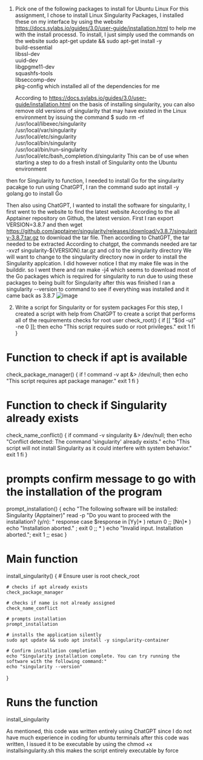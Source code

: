 1. Pick one of the following packages to install for Ubuntu Linux
   For this assignment, I chose to install Linux Singularity Packages, I installed these on my interface by using the website
   https://docs.sylabs.io/guides/3.0/user-guide/installation.html to help me with the install processd. To install, I just simply used the commands on the website sudo apt-get update && sudo apt-get install -y \
    build-essential \
    libssl-dev \
    uuid-dev \
    libgpgme11-dev \
    squashfs-tools \
    libseccomp-dev \
    pkg-config which installed all of the dependencies for me

   According to https://docs.sylabs.io/guides/3.0/user-guide/installation.html on the basis of installing singularity, you can also remove old versions of singularity that may have existed in the Linux environment by issuing the command
$ sudo rm -rf \
    /usr/local/libexec/singularity \
    /usr/local/var/singularity \
    /usr/local/etc/singularity \
    /usr/local/bin/singularity \
    /usr/local/bin/run-singularity \
    /usr/local/etc/bash_completion.d/singularity
    This can be of use when starting a step to do a fresh install of Singularity onto the Ubuntu environment

then for Singularity to function, I needed to install Go for the singularity pacakge to run
using ChatGPT, I ran the command sudo apt install -y golang.go to install Go

Then also using ChatGPT, I wanted to install the software for singularity, I first went to the website to find the latest website
According to the all Apptainer repository on Github, the latest version. First I ran export VERSION=3.8.7 and then  wget https://github.com/apptainer/singularity/releases/download/v3.8.7/singularity-3.8.7.tar.gz to download the tar file. Then according to ChatGPT, the tar needed to be extracted 
According to chatgpt, the commands needed are tar -xvzf singularity-${VERSION}.tar.gz and cd to the singularity directory We will want to change to the singularity directory now in order to install the Singularity applcation. I did however notice I that my make file was in the builddir. so I went there and ran make -j4 which seems to download most of the Go packages which is required for singularity to run due to using these packages to being built for Singularity after this was finished I ran a singularity --version to command to see if everything was installed and it came back as 3.8.7 
![image](https://github.com/user-attachments/assets/78de9ac8-a95a-4a03-9482-dc72e30183bb)


   2. Write a script for Singularity or for system packages
  For this step, I created a script with help from ChatGPT to create a script that performs all of the requirements 
checks for root user
check_root() {
    if [[ "$(id -u)" -ne 0 ]]; then
        echo "This script requires sudo or root privileges."
        exit 1
    fi
}

# Function to check if apt is available
check_package_manager() {
    if ! command -v apt &> /dev/null; then
        echo "This script requires apt package manager."
        exit 1
    fi
}

# Function to check if Singularity already exists
check_name_conflict() {
    if command -v singularity &> /dev/null; then
        echo "Conflict detected: The command 'singularity' already exists."
        echo "This script will not install Singularity as it could interfere with system behavior."
        exit 1
    fi
}

# prompts confirm message to go with the installation of the program
prompt_installation() {
    echo "The following software will be installed: Singularity (Apptainer)"
    read -p "Do you want to proceed with the installation? (y/n): " response
    case $response in
        [Yy]* ) return 0 ;;
        [Nn]* ) echo "Installation aborted." ; exit 0 ;;
        * ) echo "Invalid input. Installation aborted."; exit 1 ;;
    esac
}

# Main function
install_singularity() {
    # Ensure user is root
    check_root

    # checks if apt already exists
    check_package_manager

    # checks if name is not already assigned
    check_name_conflict

    # prompts installation
    prompt_installation

    # installs the application silently 
    sudo apt update && sudo apt install -y singularity-container

    # Confirm installation completion
    echo "Singularity installation complete. You can try running the software with the following command:"
    echo "singularity --version"
}

# Runs the function
install_singularity

As mentioned, this code was written entirely using ChatGPT since I do not have much experience in coding for ubuntu terminals
after this code was written, I issued it to be executable by using the chmod +x installsingularity.sh this makes the script entirely executable by force
